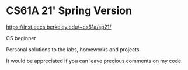 # CS61A 21' Spring Version

https://inst.eecs.berkeley.edu/~cs61a/sp21/

CS beginner

Personal solutions to the labs, homeworks and projects.

It would be appreciated if you can leave precious comments on my code.
